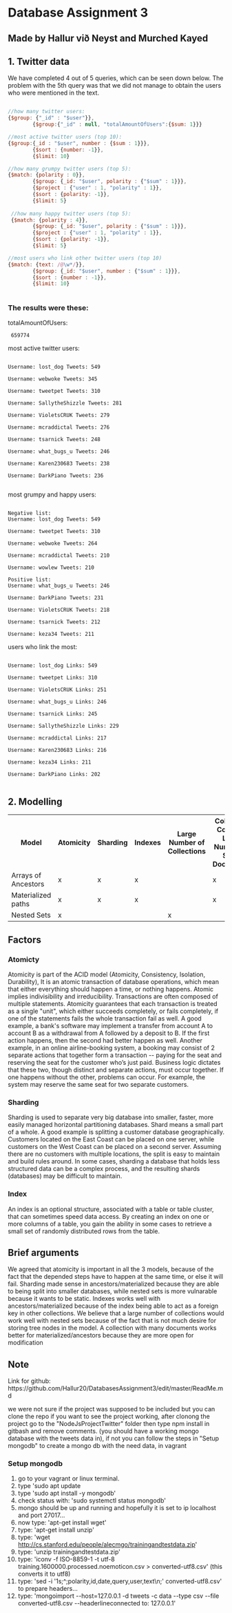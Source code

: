 <h1>Database Assignment 3</h1>
<h2>Made by Hallur við Neyst and Murched Kayed</h2>
<h2>1. Twitter data</h2>
<p>We have completed 4 out of 5 queries, which can be seen down below. The problem with the 5th query was that we did not manage to
 obtain the users who were mentioned in the text. 
</p>

```javascript

//how many twitter users:
{$group: {"_id" : "$user"}},
        {$group:{"_id" : null, "totalAmountOfUsers":{$sum: 1}}}

//most active twitter users (top 10):
{$group:{_id : "$user", number : {$sum : 1}}},
        {$sort : {number: -1}},
        {$limit: 10}

//how many grumpy twitter users (top 5):
{$match: {polarity : 0}},
        {$group: {_id: "$user", polarity : {"$sum" : 1}}},
        {$project : {"user" : 1, "polarity" : 1}},
        {$sort : {polarity: -1}},
        {$limit: 5}
        
 //how many happy twitter users (top 5):
 {$match: {polarity : 4}},
        {$group: {_id: "$user", polarity : {"$sum" : 1}}},
        {$project : {"user" : 1, "polarity" : 1}},
        {$sort : {polarity: -1}},
        {$limit: 5}

//most users who link other twitter users (top 10)
{$match: {text: /@\w*/}},
        {$group: {_id: "$user", number : {"$sum" : 1}}},
        {$sort : {number : -1}},
        {$limit: 10}
        
```

<h3>The results were these:</h3>
<p>totalAmountOfUsers:</p>
<pre><code> 659774</code></pre>
<p>most active twitter users:</p>
 <pre><code>
Username: lost_dog Tweets: 549<br>
Username: webwoke Tweets: 345<br>
Username: tweetpet Tweets: 310<br>
Username: SallytheShizzle Tweets: 281<br>
Username: VioletsCRUK Tweets: 279<br>
Username: mcraddictal Tweets: 276<br>
Username: tsarnick Tweets: 248<br>
Username: what_bugs_u Tweets: 246<br>
Username: Karen230683 Tweets: 238<br>
Username: DarkPiano Tweets: 236
 </code></pre>
<p>most grumpy and happy users:</p>
<pre><code>
Negative list:
Username: lost_dog Tweets: 549<br>
Username: tweetpet Tweets: 310<br>
Username: webwoke Tweets: 264<br>
Username: mcraddictal Tweets: 210<br>
Username: wowlew Tweets: 210<br>
Positive list:
Username: what_bugs_u Tweets: 246<br>
Username: DarkPiano Tweets: 231<br>
Username: VioletsCRUK Tweets: 218<br>
Username: tsarnick Tweets: 212<br>
Username: keza34 Tweets: 211
</code></pre>
<p>users who link the most:</p>
 <pre><code>
Username: lost_dog Links: 549<br>
Username: tweetpet Links: 310<br>
Username: VioletsCRUK Links: 251<br>
Username: what_bugs_u Links: 246<br>
Username: tsarnick Links: 245<br>
Username: SallytheShizzle Links: 229<br>
Username: mcraddictal Links: 217<br>
Username: Karen230683 Links: 216<br>
Username: keza34 Links: 211<br>
Username: DarkPiano Links: 202
  </code></pre>
<h2>2. Modelling</h2>
<table>
  <tr>
    <th>Model</th>
    <th>Atomicity</th>
    <th>Sharding</th> 
    <th>Indexes</th>
    <th>Large Number of Collections</th>
    <th>Collection Contains Large Number of Small Documents</th>
          </tr>
 <tr>
    <td>Arrays of Ancestors</td>
    <td>x</td> 
    <td>x</td>
         <td>x</td>
         <td></td>
         <td>x</td>

  </tr>
  <tr>
   <td>Materialized paths</td>
    <td>x</td> 
    <td>x</td>
          <td>x</td>
          <td></td>
          <td>x</td>
      
  </tr>
          <tr>
    <td>Nested Sets</td>
    <td>x</td> 
    <td></td>
                  <td></td>
                  <td>x</td>
                  <td></td>

  </tr>
  </tr>
</table>
<h2>Factors</h2>
 <h3>Atomicty</h3>
<p>Atomicity is part of the ACID model (Atomicity, Consistency, Isolation, Durability), It is an atomic transaction of database operations, which mean that either everything should happen a time, or nothing happens. Atomic implies indivisibility and irreducibility.
Transactions are often composed of multiple statements. Atomicity guarantees that each transaction is treated as a single "unit", which either succeeds completely, or fails completely, if one of the statements fails the whole transaction fail as well.
A good example, a bank's software may implement a transfer from account A to account B as a withdrawal from A followed by a deposit to B. If the first action happens, then the second had better happen as well.
Another example, in an online airline-booking system, a booking may consist of 2 separate actions that together form a transaction -- paying for the seat and reserving the seat for the customer who’s just paid. Business logic dictates that these two, though distinct and separate actions, must occur together. If one happens without the other, problems can occur. For example, the system may reserve the same seat for two separate customers.</p>
<h3>Sharding</h3>
<p>Sharding is used to separate very big database into smaller, faster, more easily managed horizontal partitioning databases. Shard means a small part of a whole.
A good example is splitting a customer database geographically. Customers located on the East Coast can be placed on one server, while customers on the West Coast can be placed on a second server. Assuming there are no customers with multiple locations, the split is easy to maintain and build rules around.
In some cases, sharding a database that holds less structured data can be a complex process, and the resulting shards (databases) may be difficult to maintain.</p>
<h3>Index</h3>
<p>An index is an optional structure, associated with a table or table cluster, that can sometimes speed data access. By creating an index on one or more columns of a table, you gain the ability in some cases to retrieve a small set of randomly distributed rows from the table.</p>



<h2>Brief arguments</h2>
<p>We agreed that atomicity is important in all the 3 models, because of the fact that the depended steps have to happen at the same time, or else it will fail. Sharding made sense in ancestors/materialized because they are able to being split into smaller databases, while nested sets is more vulnarable because it wants to be static. Indexes works well with ancestors/materialized because of the index being able to act as a foreign key in other collections. We believe that a large number of collections would work well with nested sets because of the fact that is not much desire for storing tree nodes in the model. A collection with many documents works better for materialized/ancestors because they are more open for modification </p>

<h2>Note</h2>
<p>Link for github: https://github.com/Hallur20/DatabasesAssignment3/edit/master/ReadMe.md</p>
<p>we were not sure if the project was supposed to be included but  you can clone the repo if you want to see the project working, after clonong the project go to the "NodeJsProjectTwitter" folder then type npm install in gitbash and remove comments. (you should have a working mongo database with the tweets data in), if not you can follow the steps in "Setup mongodb" to create a mongo db with the need data, in vagrant</p>

<h3>Setup mongodb</h3>
<ol>
<li>go to your vagrant or linux terminal.</li>
<li>type 'sudo apt update</li>
<li>type 'sudo apt install -y mongodb'</li>
<li>check status with: 'sudo systemctl status mongodb'</li>
<li>mongo should be up and running and hopefully it is set to ip localhost and port 27017...</li>
<li>now type: 'apt-get install wget'</li>
<li>type: 'apt-get install unzip'</li>
<li>type: 'wget <a href="http://cs.stanford.edu/people/alecmgo/trainingandtestdata.zip" rel="nofollow">http://cs.stanford.edu/people/alecmgo/trainingandtestdata.zip</a>'</li>
<li>type: 'unzip trainingandtestdata.zip'</li>
<li>type: 'iconv -f ISO-8859-1 -t utf-8 training.1600000.processed.noemoticon.csv &gt; converted-utf8.csv' (this converts it to utf8)</li>
<li>type: 'sed -i '1s;^;polarity,id,date,query,user,text\n;' converted-utf8.csv' to prepare headers...</li>
<li>type: 'mongoimport --host=127.0.0.1 -d tweets -c data --type csv --file converted-utf8.csv --headerlineconnected to: 127.0.0.1'</li>
</ol>


